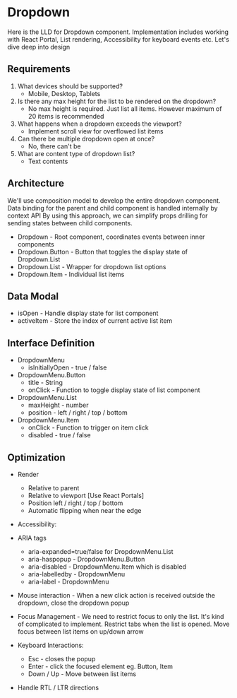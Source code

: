 <!-- @format -->

# Dropdown

Here is the LLD for Dropdown component. Implementation includes working with React Portal, List rendering, Accessibility for keyboard events etc. Let's dive deep into design

## Requirements

1. What devices should be supported?
    - Mobile, Desktop, Tablets
2. Is there any max height for the list to be rendered on the dropdown?
    - No max height is required. Just list all items. However maximum of 20 items is recommended
3. What happens when a dropdown exceeds the viewport?
    - Implement scroll view for overflowed list items
4. Can there be multiple dropdown open at once?
    - No, there can't be
5. What are content type of dropdown list?
    - Text contents

## Architecture

We'll use composition model to develop the entire dropdown component. Data binding for the parent and child component is handled internally by context API By using this approach, we can simplify props drilling for sending states between child components.

- Dropdown - Root component, coordinates events between inner components
- Dropdown.Button - Button that toggles the display state of Dropdown.List
- Dropdown.List - Wrapper for dropdown list options
- Dropdown.Item - Individual list items

## Data Modal

- isOpen - Handle display state for list component
- activeItem - Store the index of current active list item

## Interface Definition

- DropdownMenu
    - isInitiallyOpen - true / false
- DropdownMenu.Button
    - title - String
    - onClick - Function to toggle display state of list component
- DropdownMenu.List
    - maxHeight - number
    - position - left / right / top / bottom
- DropdownMenu.Item
    - onClick - Function to trigger on item click
    - disabled - true / false

## Optimization

- Render

    - Relative to parent
    - Relative to viewport [Use React Portals]
    - Position left / right / top / bottom
    - Automatic flipping when near the edge

- Accessibility:

- ARIA tags

    - aria-expanded=true/false for DropdownMenu.List
    - aria-haspopup - DropdownMenu.Button
    - aria-disabled - DropdownMenu.Item which is disabled
    - aria-labelledby - DropdownMenu
    - aria-label - DropdownMenu

- Mouse interaction - When a new click action is received outside the dropdown, close the dropdown popup
- Focus Management - We need to restrict focus to only the list. It's kind of complicated to implement. Restrict tabs when the list is opened. Move focus between list items on up/down arrow

- Keyboard Interactions:

    - Esc - closes the popup
    - Enter - click the focused element eg. Button, Item
    - Down / Up - Move between list items

- Handle RTL / LTR directions
